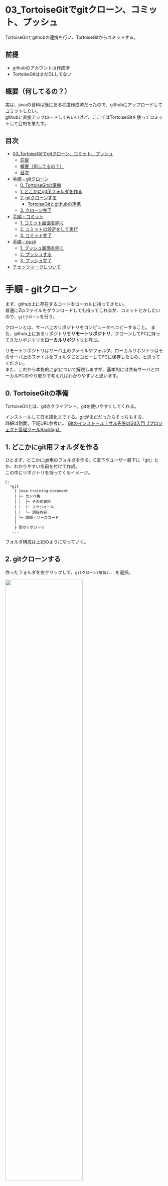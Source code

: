 <link rel="stylesheet" href="../test.css"/>

# 03_TortoiseGitでgitクローン、コミット、プッシュ
TortoiseGitとgithubの連携を行い、TortoiseGitからコミットする。



## 前提
- githubのアカウントは作成済
- TortoiseGitはまだDLしてない

## 概要（何してるの？）
実は、javaの資料は既にある程度作成済だったので、githubにアップロードしてコミットしたい。  
githubに直接アップロードしてもいいけど、ここではTortoiseGitを使ってコミットして目的を果たす。

## 目次
- [03\_TortoiseGitでgitクローン、コミット、プッシュ](#03_tortoisegitでgitクローンコミットプッシュ)
	- [前提](#前提)
	- [概要（何してるの？）](#概要何してるの)
	- [目次](#目次)
- [手順 - gitクローン](#手順---gitクローン)
	- [0. TortoiseGitの準備](#0-tortoisegitの準備)
	- [1. どこかにgit用フォルダを作る](#1-どこかにgit用フォルダを作る)
	- [2. gitクローンする](#2-gitクローンする)
		- [TortoiseGitとgithubの連携](#tortoisegitとgithubの連携)
	- [3. クローン完了](#3-クローン完了)
- [手順 - コミット](#手順---コミット)
	- [1. コミット画面を開く](#1-コミット画面を開く)
	- [2. コミットの設定をして実行](#2-コミットの設定をして実行)
	- [3. コミット完了](#3-コミット完了)
- [手順 - push](#手順---push)
	- [1. プッシュ画面を開く](#1-プッシュ画面を開く)
	- [2. プッシュする](#2-プッシュする)
	- [3. プッシュ完了](#3-プッシュ完了)
- [チェックマークについて](#チェックマークについて)





# 手順 - gitクローン
まず、github上に存在するコードをローカルに持ってきたい。  
普通にZipファイルをダウンロードしても持ってこれるが、コミットとかしたいので、`gitクローン`を行う。  

クローンとは、サーバ上のリポジトリをコンピュータへコピーすること。
また、github上にあるリポジトリを<strong>リモートリポジトリ</strong>、クローンしてPCに持ってきたリポジトリを<strong>ローカルリポジトリ</strong>と呼ぶ。


リモートリポジトリはサーバ上のファイルやフォルダ、ローカルリポジトリはそのサーバ上のファイルをフォルダごとコピーしてPCに保存したもの、と思ってください。  
また、これから本格的にgitについて解説しますが、基本的には共有サーバとローカルPCのやり取りで考えればわかりやすいと思います。

## 0. TortoiseGitの準備
TortoiseGitとは、gitのクライアント。gitを使いやすくしてくれる。

インストールして日本語化までする。gitがまだだったらそっちもする。  
詳細は割愛。下記URL参考に。
[Gitのインストール｜サル先生のGit入門【プロジェクト管理ツールBacklog】](https://backlog.com/ja/git-tutorial/intro/05/)

## 1. どこかにgit用フォルダを作る
ひとまず、どこかにgit用のフォルダを作る。C直下やユーザー直下に「git」とか、わかりやすい名前を付けて作成。  
この中にリポジトリを持ってくるイメージ。
```text 
C:
  └git
    ├ java-training-document
    │ ├─ カンペ集
    │ │  ├─ その他資料
    │ │  ├─ スケジュール
    │ │  └─ 講座内容
    │ └─ 課題・ソースコード
    │ 
    ├ 別のリポジトリ
   ...
```
フォルダ構成は上記のようになっていく。



## 2. gitクローンする
作ったフォルダを右クリックして、`gitクローン(複製)...`を選択。

<img width="70%" src="../resource/3/03_clone01.png">

下記のようなgitクローン画面が表示される。

<div class="grid">
<img src="../resource/3/03_clone02.png">

<div style="margin-top: 1em; line-height: 1.4; font-size: 120%;">

1. URL:
   クローンする元のリポジトリのURLを入力する。

2. ディレクトリ
   クローン先のフォルダ。特にいじることはない。

</div>
</div><br/>

gitクローン画面に入力するためのURLを取得する。  
githubのページの、`Code`からコピーできる。
<img width="70%" src="../resource/3/03_clone03.png">



`URL:`欄に、コピーしたURLを貼り付ける。  
すると、クローン先のパスにレポジトリ名のディレクトリが自動的に追加される。  
また、このディレクトリが存在しない場合、クローン実行時に作成される。
<img width="50%" src="../resource/3/03_clone04.png">

チェックは特にせず、そのまま`OK`を選択。  
コマンド実行中のウィンドウが表示される。

### TortoiseGitとgithubの連携
<details><summary>連携を求められたら</summary>

<div style="margin-left: 1em; border-bottom: dashed var(--color-border-muted); border-bottom-width:thin;">

TortoiseGitとgithubの連携を求める、下記のような画面が表示されている想定。

<img width="60%" src="../resource/3/03_clone05.png">

言われるがままに連携を進めていけばよい。はず。

<img width="30%" src="../resource/3/03_clone06.png">

<img width="30%" src="../resource/3/03_clone07.png" style="position: absolute; margin-left: 1em;">

連携終了すればコマンド実行が再開される。
</div>

</details>

## 3. クローン完了
コマンドが成功したら完了。
<img width="50%" src="../resource/3/03_clone08.png">

gitフォルダを開くと、githubのリポジトリと同じフォルダ構成になっている。

<div>
	<img width="50%" src="../resource/3/03_clone09.png">

<div style="margin-left: 1em;">
	<img src="../resource/3/03_clone10.png" style="display: block;">
	<p style="margin-left: 1em;">※ツリー表示にするとこんな感じ。</p>
</div>


</div>
<br/>


> 緑のチェックマークについては後述します。
> 現状では、付いていてもいなくても問題ありません。




# 手順 - コミット
リポジトリをローカルに持ってきたので、早速ファイルを追加する。ファイルをコピペするだけなので割愛。

<img width="50%" src="../resource/3/03_commit01.png">



## 1. コミット画面を開く
右クリックし、`Git コミット(C) > "main"...`を選択。
<img width="50%" src="../resource/3/03_commit02.png">


## 2. コミットの設定をして実行
下記のような画面が表示されるので、メッセージを書き込み、コミットするファイルを選択する。

<div class="flex">
<img width="70%" src="../resource/3/03_commit03.png">

<div style="margin-top: 1em; line-height: 1.4; font-size: 110%;">

   1. メッセージ(M):
      そのままの意味。メッセージ。
      1行目がgithubでコミットするときの概要、2行目からが詳細となる。

   2. 変更した項目
      変更されたファイルの一覧。チェックされたファイルがコミットされる。
      今回は新規ファイルを追加したので、各ファイルの状態は「管轄外」となっている。

</div>
</div><br/>

コミット(O)をクリックすればコミットが実行され、コマンド実行中のウィンドウが表示される。


## 3. コミット完了
コマンドが成功したら完了。
<img width="50%" src="../resource/3/03_commit04.png">




# 手順 - push
今の作業では、ローカルのリポジトリにしか変更が反映されていない。githubのリポジトリに変更を反映させるため、プッシュする必要がある。  

pushとは、ローカルリポジトリの更新をリモートリポジトリへ反映させること。  
ローカルPCで編集したファイルを共有サーバにアップロードするイメージ。

## 1. プッシュ画面を開く
さっきのコミット完了のウィンドウの、左下の`プッシュ(H)`をクリック。  
もし閉じていた場合は、リポジトリのフォルダを右クリックし、`TortoiseGit > プッシュ(H)...`と選択する。


## 2. プッシュする
下記のような画面が表示されるので、今回はそのまま`OK`を選択する。
<img src="../resource/3/03_push01.png">

`OK`を選択すると、いつものコマンド実行画面が表示される。


## 3. プッシュ完了
コマンドが成功すれば完了。
<img src="../resource/3/03_push02.png">


無事にgithubにも変更が反映されている。
<img width="80%" src="../resource/3/03_push03.png">


# チェックマークについて
TortoiseGitを使っていると、git管理されているファイルやフォルダは、アイコンにマークが付く。  
マークがついていない場合は、最新の状態に更新するか、PCを再起動すれば付くようになるはず。
<img src="../resource/3/03_mark01.png">

アイコンの種類と意味は以下の通り。この一覧はTortoiseGitの設定から確認できる。
<img src="../resource/3/03_mark02.png">



